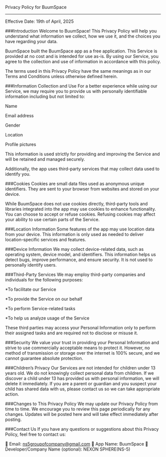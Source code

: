 Privacy Policy for BuumSpace

----------------
Effective Date: 19th of April, 2025

###Introduction
Welcome to BuumSpace! This Privacy Policy will help you understand what information we collect, how we use it, and the choices you have regarding your data.

BuumSpace built the BuumSpace app as a free application. This Service is provided at no cost and is intended for use as-is. By using our Service, you agree to the collection and use of information in accordance with this policy.

The terms used in this Privacy Policy have the same meanings as in our Terms and Conditions unless otherwise defined herein.

###Information Collection and Use
For a better experience while using our Service, we may require you to provide us with personally identifiable information including but not limited to:

Name

Email address

Gender

Location

Profile pictures

This information is used strictly for providing and improving the Service and will be retained and managed securely.

Additionally, the app uses third-party services that may collect data used to identify you.

###Cookies
Cookies are small data files used as anonymous unique identifiers. They are sent to your browser from websites and stored on your device.

While BuumSpace does not use cookies directly, third-party tools and libraries integrated into the app may use cookies to enhance functionality. You can choose to accept or refuse cookies. Refusing cookies may affect your ability to use certain parts of the Service.

###Location Information
Some features of the app may use location data from your device. This information is only used as needed to deliver location-specific services and features.

###Device Information
We may collect device-related data, such as operating system, device model, and identifiers. This information helps us detect bugs, improve performance, and ensure security. It is not used to personally identify users.

###Third-Party Services
We may employ third-party companies and individuals for the following purposes:

*To facilitate our Service

*To provide the Service on our behalf

*To perform Service-related tasks

*To help us analyze usage of the Service

These third parties may access your Personal Information only to perform their assigned tasks and are required not to disclose or misuse it.

###Security
We value your trust in providing your Personal Information and strive to use commercially acceptable means to protect it. However, no method of transmission or storage over the internet is 100% secure, and we cannot guarantee absolute protection.

###Children’s Privacy
Our Services are not intended for children under 13 years old. We do not knowingly collect personal data from children. If we discover a child under 13 has provided us with personal information, we will delete it immediately. If you are a parent or guardian and you suspect your child has shared data with us, please contact us so we can take appropriate action.

###Changes to This Privacy Policy
We may update our Privacy Policy from time to time. We encourage you to review this page periodically for any changes. Updates will be posted here and will take effect immediately after posting.

###Contact Us
If you have any questions or suggestions about this Privacy Policy, feel free to contact us:

📧 Email: ns5groupofcompany@gmail.com
📱 App Name: BuumSpace
📍 Developer/Company Name (optional): NEXON SPHERE(NS-5)

